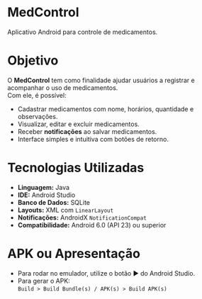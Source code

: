 # MedControl

Aplicativo Android para controle de medicamentos.

# Objetivo

O **MedControl** tem como finalidade ajudar usuários a registrar e acompanhar o uso de medicamentos.  
Com ele, é possível:

- Cadastrar medicamentos com nome, horários, quantidade e observações.
- Visualizar, editar e excluir medicamentos.
- Receber **notificações** ao salvar medicamentos.
- Interface simples e intuitiva com botões de retorno.

#  Tecnologias Utilizadas

- **Linguagem:** Java  
- **IDE:** Android Studio  
- **Banco de Dados:** SQLite  
- **Layouts:** XML com `LinearLayout`  
- **Notificações:** AndroidX `NotificationCompat`  
- **Compatibilidade:** Android 6.0 (API 23) ou superior

#  APK ou Apresentação

- Para rodar no emulador, utilize o botão ▶️ do Android Studio.
- Para gerar o APK:  
  `Build > Build Bundle(s) / APK(s) > Build APK(s)`
